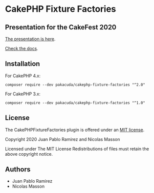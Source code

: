 # CakePHP Fixture Factories

## Presentation for the CakeFest 2020

[The presentation is here](https://vierge-noire.github.io).

[Check the docs](https://github.com/vierge-noire/cakephp-fixture-factories).

## Installation
For CakePHP 4.x:
```
composer require --dev pakacuda/cakephp-fixture-factories "^2.0"
```

For CakePHP 3.x:
```
composer require --dev pakacuda/cakephp-fixture-factories "^1.0"
```

## License

The CakePHPFixtureFactories plugin is offered under an [MIT license](https://opensource.org/licenses/mit-license.php).

Copyright 2020 Juan Pablo Ramirez and Nicolas Masson

Licensed under The MIT License Redistributions of files must retain the above copyright notice.

## Authors
* Juan Pablo Ramirez
* Nicolas Masson
